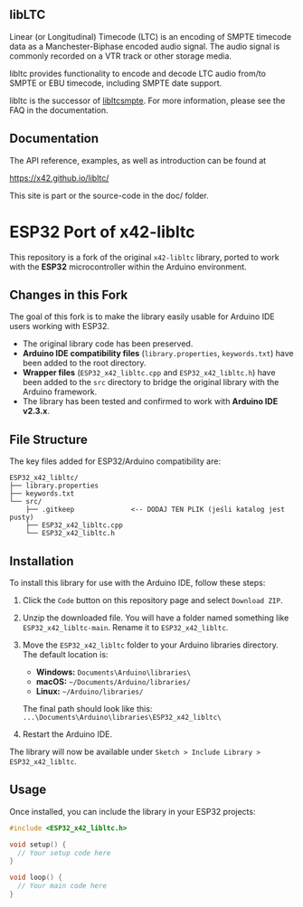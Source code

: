 libLTC
------

Linear (or Longitudinal) Timecode (LTC) is an encoding of SMPTE timecode data
as a Manchester-Biphase encoded audio signal.
The audio signal is commonly recorded on a VTR track or other storage media.

libltc provides functionality to encode and decode LTC audio from/to
SMPTE or EBU timecode, including SMPTE date support.

libltc is the successor of [libltcsmpte](https://sourceforge.net/projects/ltcsmpte/).
For more information, please see the FAQ in the documentation.

Documentation
-------------

The API reference, examples, as well as introduction can be found at

https://x42.github.io/libltc/

This site is part or the source-code in the doc/ folder.

# ESP32 Port of x42-libltc

This repository is a fork of the original `x42-libltc` library, ported to work with the **ESP32** microcontroller within the Arduino environment.

## Changes in this Fork

The goal of this fork is to make the library easily usable for Arduino IDE users working with ESP32.

- The original library code has been preserved.
- **Arduino IDE compatibility files** (`library.properties`, `keywords.txt`) have been added to the root directory.
- **Wrapper files** (`ESP32_x42_libltc.cpp` and `ESP32_x42_libltc.h`) have been added to the `src` directory to bridge the original library with the Arduino framework.
- The library has been tested and confirmed to work with **Arduino IDE v2.3.x**.

## File Structure

The key files added for ESP32/Arduino compatibility are:
```
ESP32_x42_libltc/
├── library.properties
├── keywords.txt
└── src/
    ├── .gitkeep              <-- DODAJ TEN PLIK (jeśli katalog jest pusty)
    ├── ESP32_x42_libltc.cpp
    └── ESP32_x42_libltc.h
```

## Installation

To install this library for use with the Arduino IDE, follow these steps:

1.  Click the `Code` button on this repository page and select `Download ZIP`.
2.  Unzip the downloaded file. You will have a folder named something like `ESP32_x42_libltc-main`. Rename it to `ESP32_x42_libltc`.
3.  Move the `ESP32_x42_libltc` folder to your Arduino libraries directory. The default location is:
    - **Windows:** `Documents\Arduino\libraries\`
    - **macOS:** `~/Documents/Arduino/libraries/`
    - **Linux:** `~/Arduino/libraries/`

    The final path should look like this: `...\Documents\Arduino\libraries\ESP32_x42_libltc\`

4.  Restart the Arduino IDE.

The library will now be available under `Sketch > Include Library > ESP32_x42_libltc`.

## Usage

Once installed, you can include the library in your ESP32 projects:

```cpp
#include <ESP32_x42_libltc.h>

void setup() {
  // Your setup code here
}

void loop() {
  // Your main code here
}
